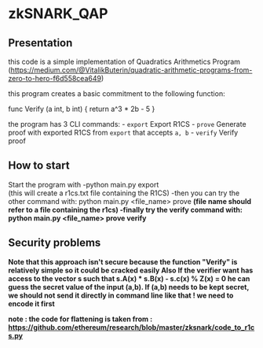 # zkSNARK_QAP

## Presentation

this code is a simple implementation of Quadratics Arithmetics Program (https://medium.com/@VitalikButerin/quadratic-arithmetic-programs-from-zero-to-hero-f6d558cea649)

this program creates a basic commitment to the following function:

func Verify (a int, b int) {
	 return a^3 * 2b - 5
}

the program has 3 CLI commands:
    - `export` Export R1CS
    - `prove` Generate proof with exported R1CS from `export` that accepts `a, b`
    - `verify` Verify proof


## How to start

Start the program with 
-python main.py export  
(this will create a r1cs.txt file containing the R1CS)
-then you can try the other command with: python main.py <file_name> prove <a> <b>
(file name should refer to a file containing the r1cs)
-finally try the verify command with:  python main.py <file_name> prove <a> <b> verify


## Security problems

Note that this approach isn't secure because the function "Verify" is relatively simple so it could be cracked easily
Also If the verifier want has access to the vector s such that s.A(x) * s.B(x) - s.c(x) % Z(x) = 0 he can guess the secret value of the input (a,b).
If (a,b) needs to be kept secret, we should not send it directly in command line like that ! we need to encode it first


note :
the code for flattening is taken from : 
https://github.com/ethereum/research/blob/master/zksnark/code_to_r1cs.py

